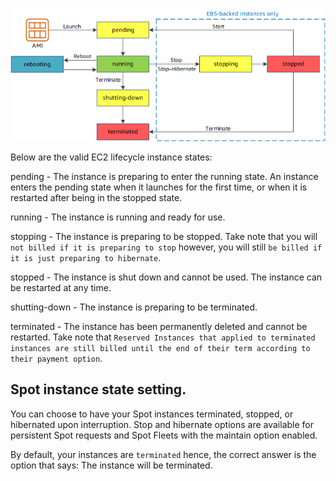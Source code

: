 ![EC2 instance lifecycle](assets/instance_lifecycle.png)

Below are the valid EC2 lifecycle instance states:

pending - The instance is preparing to enter the running state. An instance enters the pending state when it launches for the first time, or when it is restarted after being in the stopped state.

running - The instance is running and ready for use.

stopping - The instance is preparing to be stopped.
Take note that you will `not billed if it is preparing to stop` however, you will still `be billed if it is just preparing to hibernate`.

stopped - The instance is shut down and cannot be used. The instance can be restarted at any time.

shutting-down - The instance is preparing to be terminated.

terminated - The instance has been permanently deleted and cannot be restarted. Take note that `Reserved Instances that applied to terminated instances are still billed until the end of their term according to their payment option`.

## Spot instance state setting.

You can choose to have your Spot instances terminated, stopped, or hibernated upon interruption. Stop and hibernate options are available for persistent Spot requests and Spot Fleets with the maintain option enabled.

By default, your instances are `terminated` hence, the correct answer is the option that says: The instance will be terminated.
